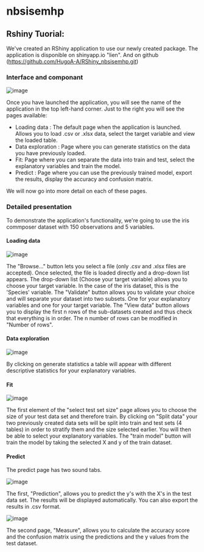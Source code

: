 # nbsisemhp

## Rshiny Tuorial:

We've created an RShiny application to use our newly created package. 
The application is disponible on shinyapp.io "lien".
And on github (https://github.com/HugoA-A/RShiny_nbsisemhp.git)
### Interface and componant 

![image](https://github.com/Pioterr/Sise_NaiveBayes/assets/145919293/7e67c0d3-1c2f-45f5-94a8-35433ecc12ef)

Once you have launched the application, you will see the name of the application in the top left-hand corner. 
Just to the right you will see the pages available:
- Loading data : The default page when the application is launched. Allows you to load .csv or .xlsx data, select the target variable and view the loaded table.
- Data exploration : Page where you can generate statistics on the data you have previously loaded.
- Fit: Page where you can separate the data into train and test, select the explanatory variables and train the model.
- Predict : Page where you can use the previously trained model, export the results, display the accuracy and confusion matrix.

We will now go into more detail on each of these pages.

### Detailed presentation

To demonstrate the application's functionality, we're going to use the iris commposer dataset with 150 observations and 5 variables.

#### Loading data

![image](https://github.com/Pioterr/Sise_NaiveBayes/assets/145919293/7900c82e-721d-4837-b9e2-48dd51228922)


The "Browse..." button lets you select a file (only .csv and .xlsx files are accepted). Once selected, the file is loaded directly and a drop-down list appears.
The drop-down list (Choose your target variable) allows you to choose your target variable. In the case of the iris dataset, this is the 'Species' variable.
The "Validate" button allows you to validate your choice and will separate your dataset into two subsets. One for your explanatory variables and one for your target variable.
The "View data" button allows you to display the first n rows of the sub-datasets created and thus check that everything is in order. 
The n number of rows can be modified in "Number of rows".

#### Data exploration

![image](https://github.com/Pioterr/Sise_NaiveBayes/assets/145919293/a12a7b80-e1af-440a-8b00-f0b911c081e6)


By clicking on generate statistics a table will appear with different descriptive statistics for your explanatory variables.

#### Fit

![image](https://github.com/Pioterr/Sise_NaiveBayes/assets/145919293/d65eb8e7-24d6-429f-945c-456c40f60a05)


The first element of the "select test set size" page allows you to choose the size of your test data set and therefore train.
By clicking on "Split data" your two previously created data sets will be split into train and test sets (4 tables) in order to stratify them and the size selected earlier.
You will then be able to select your explanatory variables.
The "train model" button will train the model by taking the selected X and y of the train dataset.

#### Predict

The predict page has two sound tabs.

![image](https://github.com/Pioterr/Sise_NaiveBayes/assets/145919293/a176fae9-ff5c-4964-8ecc-be60b3184492)

The first, "Prediction", allows you to predict the y's with the X's in the test data set. 
The results will be displayed automatically.
You can also export the results in .csv format.

![image](https://github.com/Pioterr/Sise_NaiveBayes/assets/145919293/da8adb2b-f579-4d4a-a197-6c7acbaf892d)

The second page, "Measure", allows you to calculate the accuracy score and the confusion matrix using the predictions and the y values from the test dataset.
